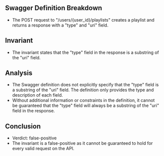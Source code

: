 ## Swagger Definition Breakdown
- The POST request to "/users/{user_id}/playlists" creates a playlist and returns a response with a "type" and "uri" field.

## Invariant
- The invariant states that the "type" field in the response is a substring of the "uri" field.

## Analysis
- The Swagger definition does not explicitly specify that the "type" field is a substring of the "uri" field. The definition only provides the type and description of each field.
- Without additional information or constraints in the definition, it cannot be guaranteed that the "type" field will always be a substring of the "uri" field in the response.

## Conclusion
- Verdict: false-positive
- The invariant is a false-positive as it cannot be guaranteed to hold for every valid request on the API.
